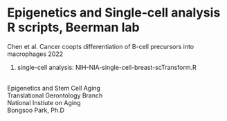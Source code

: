 # Epigenetics and Single-cell analysis R scripts, Beerman lab

Chen et al. Cancer coopts differentiation of B-cell precursors into macrophages 2022<br>

1. single-cell analysis: NIH-NIA-single-cell-breast-scTransform.R<br>
<br>
Epigenetics and Stem Cell Aging<br>
Translational Gerontology Branch<br>
National Instiute on Aging<br>
Bongsoo Park, Ph.D<br>





